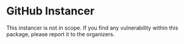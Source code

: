 # GitHub Instancer

This instancer is not in scope. If you find any vulnerability within this package, please report it to the organizers.